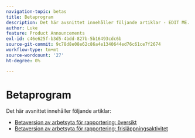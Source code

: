 ```yaml
---
navigation-topic: betas
title: Betaprogram
description: Det här avsnittet innehåller följande artiklar - EDIT ME.
author: Luke
feature: Product Announcements
exl-id: c46e625f-b3d5-4bdd-827b-5b16493cdc6b
source-git-commit: 9c78d8e08e62c86a4e1340644ed76c61ce7f2674
workflow-type: tm+mt
source-wordcount: '27'
ht-degree: 0%

---
```


# Betaprogram

Det här avsnittet innehåller följande artiklar:

* [Betaversion av arbetsyta för rapportering: översikt](/help/quicksilver/product-announcements/betas/reporting-canvas-beta/reporting-canvas-beta-overview.md)
* [Betaversion av arbetsyta för rapportering: frisläppningsaktivitet](/help/quicksilver/product-announcements/betas/reporting-canvas-beta/reporting-canvas-release-activity.md)

